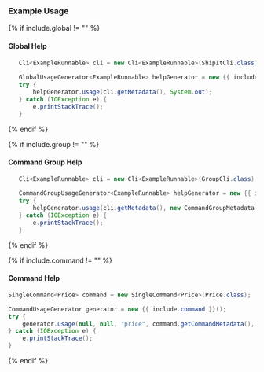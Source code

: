 ### Example Usage

{% if include.global != "" %}

#### Global Help

```java
   Cli<ExampleRunnable> cli = new Cli<ExampleRunnable>(ShipItCli.class);
        
   GlobalUsageGenerator<ExampleRunnable> helpGenerator = new {{ include.global }}<>();
   try {
       helpGenerator.usage(cli.getMetadata(), System.out);
   } catch (IOException e) {
       e.printStackTrace();
   }
```

{% endif %}

{% if include.group != "" %}

#### Command Group Help

```java
   Cli<ExampleRunnable> cli = new Cli<ExampleRunnable>(GroupCli.class);
        
   CommandGroupUsageGenerator<ExampleRunnable> helpGenerator = new {{ include.group }}<>();
   try {
       helpGenerator.usage(cli.getMetadata(), new CommandGroupMetadata[] { cli.getMetadata().getCommandGroups().get(0) }, System.out);
   } catch (IOException e) {
       e.printStackTrace();
   }
```

{% endif %}

{% if include.command != "" %}

#### Command Help

```java
SingleCommand<Price> command = new SingleCommand<Price>(Price.class);

CommandUsageGenerator generator = new {{ include.command }}();
try {
    generator.usage(null, null, "price", command.getCommandMetadata(), command.getParserConfiguration(), System.out);
} catch (IOException e) {
    e.printStackTrace();
}
```

{% endif %}